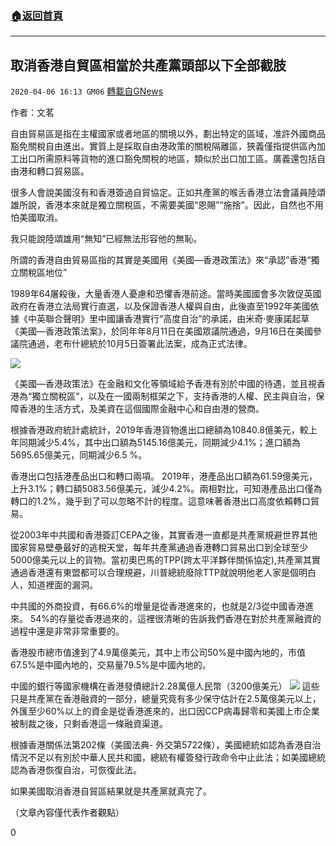###  [:house:返回首頁](https://github.com/ourhimalayas/txt)
---

## 取消香港自貿區相當於共產黨頭部以下全部截肢
`2020-04-06 16:13 GM06` [轉載自GNews](https://gnews.org/zh-hant/164148/)

作者：文茗

自由貿易區是指在主權國家或者地區的關境以外，劃出特定的區域，准許外國商品豁免關稅自由進出。實質上是採取自由港政策的關稅隔離區，狹義僅指提供區內加工出口所需原料等貨物的進口豁免關稅的地區，類似於出口加工區。廣義還包括自由港和轉口貿易區。

很多人會說美國沒有和香港簽過自貿協定。正如共產黨的喉舌香港立法會議員陸頌雄所說，香港本來就是獨立關稅區，不需要美國“恩賜”“施捨”。因此，自然也不用怕美國取消。

我只能說陸頌雄用“無知”已經無法形容他的無恥。

所謂的香港自由貿易區指的其實是美國用《美國—香港政策法》來“承認”香港“獨立關稅區地位”

1989年64屠殺後，大量香港人憂慮和恐懼香港前途。當時美國國會多次敦促英國政府在香港立法局實行直選，以及保證香港人權與自由，此後直至1992年美國依據《中英聯合聲明》里中國讓香港實行“高度自治”的承諾，由米奇·麥康諾起草《美國—香港政策法案》，於同年年8月11日在美國眾議院通過，9月16日在美國參議院通過，老布什總統於10月5日簽署此法案，成為正式法律。

![](https://s3-ap-northeast-1.amazonaws.com/news.guo.offload.media/wp-content/uploads/2020/04/06160813/6-5.jpg)

《美國—香港政策法》在金融和文化等領域給予香港有別於中國的待遇，並且視香港為“獨立關稅區”，以及在一國兩制框架之下，支持香港的人權、民主與自治，保障香港的生活方式，及美資在這個國際金融中心和自由港的營商。

根據香港政府統計處統計，2019年香港貨物進出口總額為10840.8億美元，較上年同期減少5.4%，其中出口額為5145.16億美元，同期減少4.1%；進口額為5695.65億美元，同期減少6.5 %。

香港出口包括港產品出口和轉口兩項。 2019年，港產品出口額為61.59億美元，上升3.1%；轉口額5083.56億美元，減少4.2%。兩相對比，可知港產品出口僅為轉口的1.2%，幾乎到了可以忽略不計的程度。這意味著香港出口高度依賴轉口貿易。

從2003年中共國和香港簽訂CEPA之後，其實香港一直都是共產黨規避世界其他國家貿易壁壘最好的逃稅天堂，每年共產黨通過香港轉口貿易出口到全球至少5000億美元以上的貨物。當初奧巴馬的TPP(跨太平洋夥伴關係協定),共產黨其實通過香港還有東盟都可以合理規避，川普總統廢除TTP就說明他老人家是個明白人，知道裡面的漏洞。

中共國的外商投資，有66.6%的增量是從香港進來的，也就是2/3從中國香港進來。 54%的存量從香港過來的，這裡很清晰的告訴我們香港在對於共產黨融資的過程中還是非常非常重要的。

香港股市總市值達到了4.9萬億美元，其中上市公司50%是中國內地的，市值67.5%是中國內地的，交易量79.5%是中國內地的。

中國的銀行等國家機構在香港發債總計2.28萬億人民幣（3200億美元）
![](https://s3-ap-northeast-1.amazonaws.com/news.guo.offload.media/wp-content/uploads/2020/04/06161010/7-3.png)
這些只是共產黨在香港融資的一部分，總量究竟有多少保守估計在2.5萬億美元以上，外匯至少60%以上的資金是從香港進來的，出口因CCP病毒歸零和美國上市企業被制裁之後，只剩香港這一條融資渠道。

根據香港關係法第202條（美國法典- 外交第5722條），美國總統如認為香港自治情況不足以有別於中華人民共和國，總統有權簽發行政命令中止此法；如美國總統認為香港恢復自治，可恢復此法。

如果美國取消香港自貿區結果就是共產黨就真完了。

（文章內容僅代表作者觀點）

0
